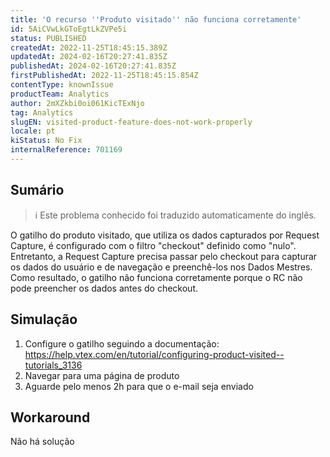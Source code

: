 ```yaml
---
title: 'O recurso ''Produto visitado'' não funciona corretamente'
id: 5AiCVwLkGToEgtLkZVPe5i
status: PUBLISHED
createdAt: 2022-11-25T18:45:15.389Z
updatedAt: 2024-02-16T20:27:41.835Z
publishedAt: 2024-02-16T20:27:41.835Z
firstPublishedAt: 2022-11-25T18:45:15.854Z
contentType: knownIssue
productTeam: Analytics
author: 2mXZkbi0oi061KicTExNjo
tag: Analytics
slugEN: visited-product-feature-does-not-work-properly
locale: pt
kiStatus: No Fix
internalReference: 701169
---
```


## Sumário

>ℹ️ Este problema conhecido foi traduzido automaticamente do inglês.


O gatilho do produto visitado, que utiliza os dados capturados por Request Capture, é configurado com o filtro "checkout" definido como "nulo". Entretanto, a Request Capture precisa passar pelo checkout para capturar os dados do usuário e de navegação e preenchê-los nos Dados Mestres. Como resultado, o gatilho não funciona corretamente porque o RC não pode preencher os dados antes do checkout.


##

## Simulação



1. Configure o gatilho seguindo a documentação: https://help.vtex.com/en/tutorial/configuring-product-visited--tutorials_3136
2. Navegar para uma página de produto
3. Aguarde pelo menos 2h para que o e-mail seja enviado


##

## Workaround


Não há solução


